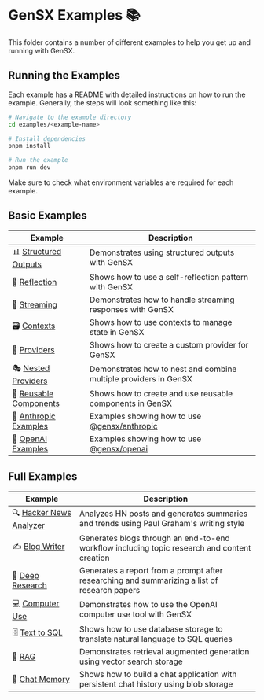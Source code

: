 # GenSX Examples 📚

This folder contains a number of different examples to help you get up and running with GenSX.

## Running the Examples

Each example has a README with detailed instructions on how to run the example. Generally, the steps will look something like this:

```bash
# Navigate to the example directory
cd examples/<example-name>

# Install dependencies
pnpm install

# Run the example
pnpm run dev
```

Make sure to check what environment variables are required for each example.

## Basic Examples

| Example                                         | Description                                                                                              |
| ----------------------------------------------- | -------------------------------------------------------------------------------------------------------- |
| 📊 [Structured Outputs](./structured-outputs)   | Demonstrates using structured outputs with GenSX                                                         |
| 🔄 [Reflection](./reflection)                   | Shows how to use a self-reflection pattern with GenSX                                                    |
| 🌊 [Streaming](./streaming)                     | Demonstrates how to handle streaming responses with GenSX                                                |
| 🗃️ [Contexts](./contexts)                       | Shows how to use contexts to manage state in GenSX                                                       |
| 🔌 [Providers](./providers)                     | Shows how to create a custom provider for GenSX                                                          |
| 🎭 [Nested Providers](./nested-providers)       | Demonstrates how to nest and combine multiple providers in GenSX                                         |
| 🧩 [Reusable Components](./reusable-components) | Shows how to create and use reusable components in GenSX                                                 |
| 🦾 [Anthropic Examples](./anthropic-examples)   | Examples showing how to use [@gensx/anthropic](https://www.gensx.com/docs/component-reference/anthropic) |
| 🧠 [OpenAI Examples](./openai-examples)         | Examples showing how to use [@gensx/openai](https://www.gensx.com/docs/component-reference/openai)       |

## Full Examples

| Example                                           | Description                                                                                  |
| ------------------------------------------------- | -------------------------------------------------------------------------------------------- |
| 🔍 [Hacker News Analyzer](./hacker-news-analyzer) | Analyzes HN posts and generates summaries and trends using Paul Graham's writing style       |
| ✍️ [Blog Writer](./blog-writer)                   | Generates blogs through an end-to-end workflow including topic research and content creation |
| 🔬 [Deep Research](./deep-research)               | Generates a report from a prompt after researching and summarizing a list of research papers |
| 💻 [Computer Use](./openai-computer-use)          | Demonstrates how to use the OpenAI computer use tool with GenSX                              |
| 🗄️ [Text to SQL](./text-to-sql)                   | Shows how to use database storage to translate natural language to SQL queries               |
| 🔎 [RAG](./rag)                                   | Demonstrates retrieval augmented generation using vector search storage                      |
| 💬 [Chat Memory](./chat-memory)                   | Shows how to build a chat application with persistent chat history using blob storage        |
